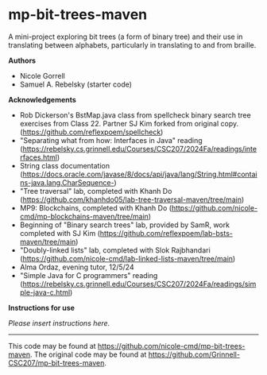 # mp-bit-trees-maven

A mini-project exploring bit trees (a form of binary tree) and their use in translating between alphabets, particularly in translating to and from braille.

**Authors**

* Nicole Gorrell
* Samuel A. Rebelsky (starter code)

**Acknowledgements**

* Rob Dickerson's BstMap.java class from spellcheck binary
  search tree exercises from Class 22. Partner SJ Kim forked from original copy. (https://github.com/reflexpoem/spellcheck)
* "Separating what from how: Interfaces in Java" reading
  (https://rebelsky.cs.grinnell.edu/Courses/CSC207/2024Fa/readings/interfaces.html)
* String class documentation
  (https://docs.oracle.com/javase/8/docs/api/java/lang/String.html#contains-java.lang.CharSequence-)
* "Tree traversal" lab, completed with Khanh Do
  (https://github.com/khanhdo05/lab-tree-traversal-maven/tree/main)
* MP9: Blockchains, completed with Khanh Do
  (https://github.com/nicole-cmd/mp-blockchains-maven/tree/main)
* Beginning of "Binary search trees" lab, provided by SamR,
  work completed with SJ Kim (https://github.com/reflexpoem/lab-bsts-maven/tree/main)
* "Doubly-linked lists" lab, completed with Slok
  Rajbhandari (https://github.com/nicole-cmd/lab-linked-lists-maven/tree/main)
* Alma Ordaz, evening tutor, 12/5/24
* "Simple Java for C programmers" reading
  (https://rebelsky.cs.grinnell.edu/Courses/CSC207/2024Fa/readings/simple-java-c.html)

**Instructions for use**

_Please insert instructions here._

---

This code may be found at <https://github.com/nicole-cmd/mp-bit-trees-maven>. The original code may be found at <https://github.com/Grinnell-CSC207/mp-bit-trees-maven>.
